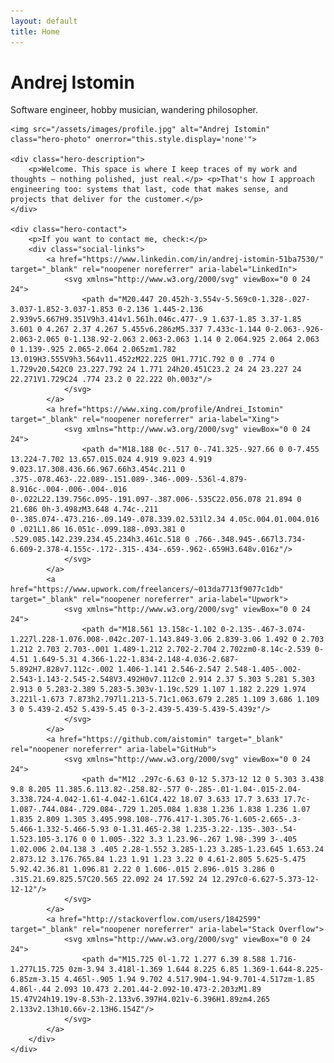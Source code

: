 ```yaml
---
layout: default
title: Home
---
```


<div class="hero">
    <h1>Andrej Istomin</h1>
    <p class="subtitle">Software engineer, hobby musician, wandering philosopher.</p>
    
    <img src="/assets/images/profile.jpg" alt="Andrej Istomin" class="hero-photo" onerror="this.style.display='none'">
    
    <div class="hero-description">
        <p>Welcome. This space is where I keep traces of my work and thoughts — nothing polished, just real.</p> <p>That's how I approach engineering too: systems that last, code that makes sense, and projects that deliver for the customer.</p>
    </div>
    
    <div class="hero-contact">
        <p>If you want to contact me, check:</p>
        <div class="social-links">
            <a href="https://www.linkedin.com/in/andrej-istomin-51ba7530/" target="_blank" rel="noopener noreferrer" aria-label="LinkedIn">
                <svg xmlns="http://www.w3.org/2000/svg" viewBox="0 0 24 24">
                    <path d="M20.447 20.452h-3.554v-5.569c0-1.328-.027-3.037-1.852-3.037-1.853 0-2.136 1.445-2.136 2.939v5.667H9.351V9h3.414v1.561h.046c.477-.9 1.637-1.85 3.37-1.85 3.601 0 4.267 2.37 4.267 5.455v6.286zM5.337 7.433c-1.144 0-2.063-.926-2.063-2.065 0-1.138.92-2.063 2.063-2.063 1.14 0 2.064.925 2.064 2.063 0 1.139-.925 2.065-2.064 2.065zm1.782 13.019H3.555V9h3.564v11.452zM22.225 0H1.771C.792 0 0 .774 0 1.729v20.542C0 23.227.792 24 1.771 24h20.451C23.2 24 24 23.227 24 22.271V1.729C24 .774 23.2 0 22.222 0h.003z"/>
                </svg>
            </a>
            <a href="https://www.xing.com/profile/Andrei_Istomin" target="_blank" rel="noopener noreferrer" aria-label="Xing">
                <svg xmlns="http://www.w3.org/2000/svg" viewBox="0 0 24 24">
                    <path d="M18.188 0c-.517 0-.741.325-.927.66 0 0-7.455 13.224-7.702 13.657.015.024 4.919 9.023 4.919 9.023.17.308.436.66.967.66h3.454c.211 0 .375-.078.463-.22.089-.151.089-.346-.009-.536l-4.879-8.916c-.004-.006-.004-.016 0-.022L22.139.756c.095-.191.097-.387.006-.535C22.056.078 21.894 0 21.686 0h-3.498zM3.648 4.74c-.211 0-.385.074-.473.216-.09.149-.078.339.02.531l2.34 4.05c.004.01.004.016 0 .021L1.86 16.051c-.099.188-.093.381 0 .529.085.142.239.234.45.234h3.461c.518 0 .766-.348.945-.667l3.734-6.609-2.378-4.155c-.172-.315-.434-.659-.962-.659H3.648v.016z"/>
                </svg>
            </a>
            <a href="https://www.upwork.com/freelancers/~013da7713f9077c1db" target="_blank" rel="noopener noreferrer" aria-label="Upwork">
                <svg xmlns="http://www.w3.org/2000/svg" viewBox="0 0 24 24">
                    <path d="M18.561 13.158c-1.102 0-2.135-.467-3.074-1.227l.228-1.076.008-.042c.207-1.143.849-3.06 2.839-3.06 1.492 0 2.703 1.212 2.703 2.703-.001 1.489-1.212 2.702-2.704 2.702zm0-8.14c-2.539 0-4.51 1.649-5.31 4.366-1.22-1.834-2.148-4.036-2.687-5.892H7.828v7.112c-.002 1.406-1.141 2.546-2.547 2.548-1.405-.002-2.543-1.143-2.545-2.548V3.492H0v7.112c0 2.914 2.37 5.303 5.281 5.303 2.913 0 5.283-2.389 5.283-5.303v-1.19c.529 1.107 1.182 2.229 1.974 3.221l-1.673 7.873h2.797l1.213-5.71c1.063.679 2.285 1.109 3.686 1.109 3 0 5.439-2.452 5.439-5.45 0-3-2.439-5.439-5.439-5.439z"/>
                </svg>
            </a>
            <a href="https://github.com/aistomin" target="_blank" rel="noopener noreferrer" aria-label="GitHub">
                <svg xmlns="http://www.w3.org/2000/svg" viewBox="0 0 24 24">
                    <path d="M12 .297c-6.63 0-12 5.373-12 12 0 5.303 3.438 9.8 8.205 11.385.6.113.82-.258.82-.577 0-.285-.01-1.04-.015-2.04-3.338.724-4.042-1.61-4.042-1.61C4.422 18.07 3.633 17.7 3.633 17.7c-1.087-.744.084-.729.084-.729 1.205.084 1.838 1.236 1.838 1.236 1.07 1.835 2.809 1.305 3.495.998.108-.776.417-1.305.76-1.605-2.665-.3-5.466-1.332-5.466-5.93 0-1.31.465-2.38 1.235-3.22-.135-.303-.54-1.523.105-3.176 0 0 1.005-.322 3.3 1.23.96-.267 1.98-.399 3-.405 1.02.006 2.04.138 3 .405 2.28-1.552 3.285-1.23 3.285-1.23.645 1.653.24 2.873.12 3.176.765.84 1.23 1.91 1.23 3.22 0 4.61-2.805 5.625-5.475 5.92.42.36.81 1.096.81 2.22 0 1.606-.015 2.896-.015 3.286 0 .315.21.69.825.57C20.565 22.092 24 17.592 24 12.297c0-6.627-5.373-12-12-12"/>
                </svg>
            </a>
            <a href="http://stackoverflow.com/users/1842599" target="_blank" rel="noopener noreferrer" aria-label="Stack Overflow">
                <svg xmlns="http://www.w3.org/2000/svg" viewBox="0 0 24 24">
                    <path d="M15.725 0l-1.72 1.277 6.39 8.588 1.716-1.277L15.725 0zm-3.94 3.418l-1.369 1.644 8.225 6.85 1.369-1.644-8.225-6.85zm-3.15 4.465l-.905 1.94 9.702 4.517.904-1.94-9.701-4.517zm-1.85 4.86l-.44 2.093 10.473 2.201.44-2.092-10.473-2.203zM1.89 15.47V24h19.19v-8.53h-2.133v6.397H4.021v-6.396H1.89zm4.265 2.133v2.13h10.66v-2.13H6.154Z"/>
                </svg>
            </a>
        </div>
    </div>
</div>
